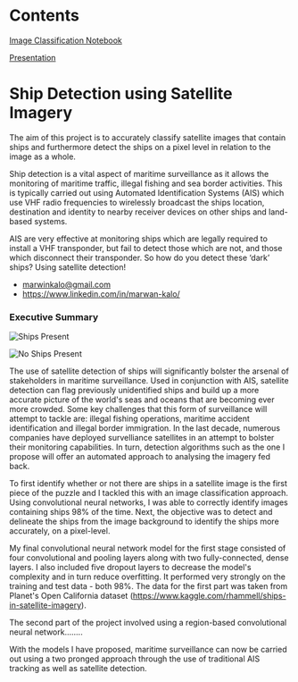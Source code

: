 # Contents

[Image Classification Notebook](https://github.com/marwankalo/ship_detection_project/blob/master/notebooks/ship_detection_stage_1.ipynb)

[Presentation](https://github.com/marwankalo/ship_detection_project/blob/master/reports/presentation_draft.pdf)

# Ship Detection using Satellite Imagery

The aim of this project is to accurately classify satellite images that contain ships and furthermore detect the ships on a pixel level in relation to the image as a whole.

Ship detection is a vital aspect of maritime surveillance as it allows the monitoring of maritime traffic, illegal fishing and sea border activities. This is typically carried out using Automated Identification Systems (AIS) which use VHF radio frequencies to wirelessly broadcast the ships location, destination and identity to nearby receiver devices on other ships and land-based systems. 

AIS are very effective at monitoring ships which are legally required to install a VHF transponder, but fail to detect those which are not, and those which disconnect their transponder. So how do you detect these ‘dark’ ships? Using satellite detection!

- marwinkalo@gmail.com
- https://www.linkedin.com/in/marwan-kalo/


### Executive Summary

![Ships Present](https://github.com/marwankalo/ship_detection_project/blob/master/images/training_image_ships.png)

![No Ships Present](https://github.com/marwankalo/ship_detection_project/blob/master/images/training_image_no_ship.png)

The use of satellite detection of ships will significantly bolster the arsenal of stakeholders in maritime surveillance. Used in conjunction with AIS, satellite detection can flag previously unidentified ships and build up a more accurate picture of the world's seas and oceans that are becoming ever more crowded. Some key challenges that this form of surveillance will attempt to tackle are: illegal fishing operations, maritime accident identification and illegal border immigration. 
In the last decade, numerous companies have deployed survelliance satellites in an attempt to bolster their monitoring capabilities. In turn, detection algorithms such as the one I propose will offer an automated approach to analysing the imagery fed back. 

To first identify whether or not there are ships in a satellite image is the first piece of the puzzle and I tackled this with an image classification approach. Using convolutional neural networks, I was able to correctly identify images containing ships 98% of the time. Next, the objective was to detect and delineate the ships from the image background to identify the ships more accurately, on a pixel-level. 

My final convolutional neural network model for the first stage consisted of four convolutional and pooling layers along with two fully-connected, dense layers. I also included five dropout layers to decrease the model's complexity and in turn reduce overfitting. It performed very strongly on the training and test data - both 98%. The data for the first part was taken from Planet's Open California dataset (https://www.kaggle.com/rhammell/ships-in-satellite-imagery).

The second part of the project involved using a region-based convolutional neural network........


With the models I have proposed, maritime surveillance can now be carried out using a two pronged approach through the use of traditional AIS tracking as well as satellite detection.
